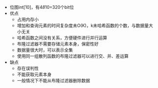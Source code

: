 - 位图int[10]，有4*8*10=320个bit位
- 优点
	- 占用内存小
	- 增加和查询元素的时间复杂度未O(K)，k未哈希函数的个数，与数据量大小无关
	- 哈希函数之间没有关系，方便硬件进行并行运算
	- 布隆过滤器不需要存储元素本身，保密性好
	- 数据量很大时，可以表示全集
	- 使用同一组散列函数的布隆过滤器可以进行交、并、差运算
- 缺点
	- 存在误判性
	- 不能获取元素本身
	- 一般情况下不能从布隆过滤器删除数据